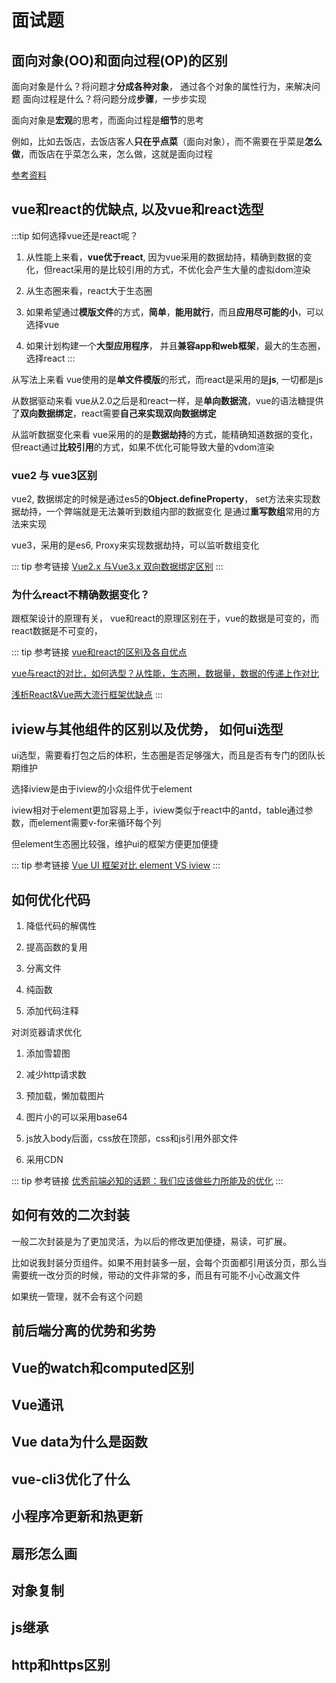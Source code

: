 # 面试题

## 面向对象(OO)和面向过程(OP)的区别
面向对象是什么？将问题才**分成各种对象**， 通过各个对象的属性行为，来解决问题
面向过程是什么？将问题分成**步骤**，一步步实现

面向对象是**宏观**的思考，而面向过程是**细节**的思考

例如，比如去饭店，去饭店客人**只在乎点菜**（面向对象），而不需要在乎菜是**怎么做**，而饭店在乎菜怎么来，怎么做，这就是面向过程

[参考资料](https://zhidao.baidu.com/question/2089034.html)

## vue和react的优缺点, 以及vue和react选型

:::tip 如何选择vue还是react呢？

1. 从性能上来看，**vue优于react**, 因为vue采用的数据劫持，精确到数据的变化，但react采用的是比较引用的方式，不优化会产生大量的虚拟dom渲染

2. 从生态圈来看，react大于生态圈

3. 如果希望通过**模版文件**的方式，**简单**，**能用就行**，而且**应用尽可能的小**，可以选择vue

4. 如果计划构建一个**大型应用程序**， 并且**兼容app和web框架**，最大的生态圈，选择react
:::

从写法上来看
vue使用的是**单文件模版**的形式，而react是采用的是**js**, 一切都是js

从数据驱动来看
vue从2.0之后是和react一样，是**单向数据流**，vue的语法糖提供了**双向数据绑定**，react需要**自己来实现双向数据绑定**

从监听数据变化来看
vue采用的的是**数据劫持**的方式，能精确知道数据的变化，但react通过**比较引用**的方式，如果不优化可能导致大量的vdom渲染

### vue2 与 vue3区别

vue2, 数据绑定的时候是通过es5的**Object.defineProperty**， set方法来实现数据劫持，一个弊端就是无法兼听到数组内部的数据变化
是通过**重写数组**常用的方法来实现

vue3，采用的是es6, Proxy来实现数据劫持，可以监听数组变化

::: tip 参考链接
[Vue2.x 与Vue3.x 双向数据绑定区别](https://segmentfault.com/a/1190000019101006?utm_source=tag-newest)
:::

### 为什么react不精确数据变化？
跟框架设计的原理有关， vue和react的原理区别在于，vue的数据是可变的，而react数据是不可变的，

::: tip 参考链接
[vue和react的区别及各自优点](https://blog.csdn.net/tokki_/article/details/90726563)

[vue与react的对比，如何选型？从性能，生态圈，数据量，数据的传递上作对比](https://blog.csdn.net/scarsun/article/details/81636535)

[浅析React&Vue两大流行框架优缺点](https://www.jianshu.com/p/2781cb61d2d0)
:::

## iview与其他组件的区别以及优势， 如何ui选型

ui选型，需要看打包之后的体积，生态圈是否足够强大，而且是否有专门的团队长期维护

选择iview是由于iview的小众组件优于element

iview相对于element更加容易上手，iview类似于react中的antd，table通过参数，而element需要v-for来循环每个列

但element生态圈比较强，维护ui的框架方便更加便捷

::: tip 参考链接
[Vue UI 框架对比 element VS iview](https://www.jianshu.com/p/5cee11d69b70)
:::

## 如何优化代码

1. 降低代码的解偶性

2. 提高函数的复用

3. 分离文件

4. 纯函数

5. 添加代码注释

对浏览器请求优化

1. 添加雪碧图

2. 减少http请求数

3. 预加载，懒加载图片

4. 图片小的可以采用base64

5. js放入body后面，css放在顶部，css和js引用外部文件

6. 采用CDN

::: tip 参考链接
[优秀前端必知的话题：我们应该做些力所能及的优化](https://juejin.im/post/5bbc1b0c6fb9a05cf230140c)
:::

## 如何有效的二次封装

一般二次封装是为了更加灵活，为以后的修改更加便捷，易读，可扩展。

比如说我封装分页组件。如果不用封装多一层，会每个页面都引用该分页，那么当需要统一改分页的时候，带动的文件非常的多，而且有可能不小心改漏文件

如果统一管理，就不会有这个问题

## 前后端分离的优势和劣势

## Vue的watch和computed区别

## Vue通讯

## Vue data为什么是函数

## vue-cli3优化了什么

## 小程序冷更新和热更新

## 扇形怎么画

## 对象复制

## js继承

## http和https区别
